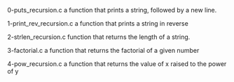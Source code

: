 0-puts_recursion.c
a function that prints a string, followed by a new line.

1-print_rev_recursion.c
a function that prints a string in reverse

2-strlen_recursion.c
function that returns the length of a string.

3-factorial.c
a function that returns the factorial of a given number

4-pow_recursion.c
a function that returns the value of x raised to the power of y
